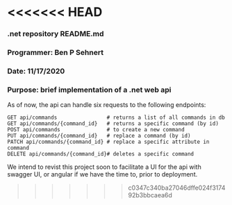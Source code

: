<<<<<<< HEAD
=======
### .net repository README.md
### Programmer: Ben P Sehnert
### Date: 11/17/2020
### Purpose: brief implementation of a .net web api

As of now, the api can handle six requests to the following endpoints:

```
GET api/commands                # returns a list of all commands in db
GET api/commands/{command_id}   # returns a specific command (by id)
POST api/commands               # to create a new command
PUT api/commands/{command_id}   # replace a command (by id)
PATCH api/commands/{command_id} # replace a specific attribute in command
DELETE api/commands/{command_id}# deletes a specific command 
```
We intend to revist this project soon to facilitate a UI for the api with swagger UI, or angular if we have the time to, prior to deployment.
>>>>>>> c0347c340ba27046dffe024f317492b3bbcaea6d
